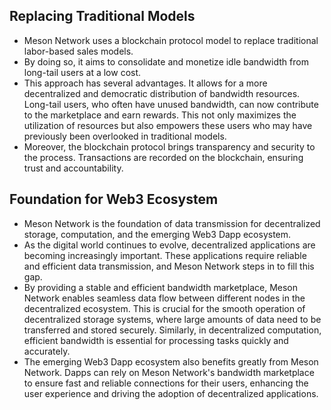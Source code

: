 ## Replacing Traditional Models
- Meson Network uses a blockchain protocol model to replace traditional labor-based sales models.
- By doing so, it aims to consolidate and monetize idle bandwidth from long-tail users at a low cost.
- This approach has several advantages. It allows for a more decentralized and democratic distribution of bandwidth resources. Long-tail users, who often have unused bandwidth, can now contribute to the marketplace and earn rewards. This not only maximizes the utilization of resources but also empowers these users who may have previously been overlooked in traditional models.
- Moreover, the blockchain protocol brings transparency and security to the process. Transactions are recorded on the blockchain, ensuring trust and accountability.

## Foundation for Web3 Ecosystem
- Meson Network is the foundation of data transmission for decentralized storage, computation, and the emerging Web3 Dapp ecosystem.
- As the digital world continues to evolve, decentralized applications are becoming increasingly important. These applications require reliable and efficient data transmission, and Meson Network steps in to fill this gap.
- By providing a stable and efficient bandwidth marketplace, Meson Network enables seamless data flow between different nodes in the decentralized ecosystem. This is crucial for the smooth operation of decentralized storage systems, where large amounts of data need to be transferred and stored securely. Similarly, in decentralized computation, efficient bandwidth is essential for processing tasks quickly and accurately.
- The emerging Web3 Dapp ecosystem also benefits greatly from Meson Network. Dapps can rely on Meson Network's bandwidth marketplace to ensure fast and reliable connections for their users, enhancing the user experience and driving the adoption of decentralized applications.
